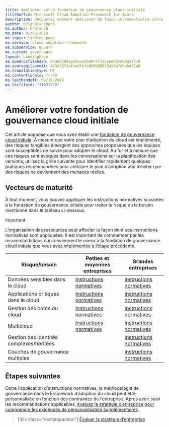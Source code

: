 ```yaml
---
title: Améliorer votre fondation de gouvernance cloud initiale
titleSuffix: Microsoft Cloud Adoption Framework for Azure
description: Découvrez comment améliorer de façon incrémentielle votre fondation de gouvernance cloud initiale.
author: BrianBlanchard
ms.author: brblanch
ms.date: 01/03/2019
ms.topic: landing-page
ms.service: cloud-adoption-framework
ms.subservice: govern
ms.custom: governance
layout: LandingPage
ms.openlocfilehash: d4a0338daa65ea4269077f15acee05cd99a5fb10
ms.sourcegitcommit: 443c28f3afeedfbfe8b9980875a54afdbebd83a8
ms.translationtype: HT
ms.contentlocale: fr-FR
ms.lasthandoff: 09/16/2019
ms.locfileid: "71031779"
---
```

# <a name="improve-your-initial-cloud-governance-foundation"></a>Améliorer votre fondation de gouvernance cloud initiale

Cet article suppose que vous avez établi une [fondation de gouvernance cloud initiale](./initial-foundation.md). À mesure que votre plan d’adoption du cloud est implémenté, des risques tangibles émergent des approches proposées que les équipes sont susceptibles de suivre pour adopter le cloud. Au fur et à mesure que ces risques sont évoqués dans les conversations sur la planification des versions, utilisez la grille suivante pour identifier rapidement quelques pratiques recommandées pour anticiper le plan d’adoption afin d’éviter que des risques ne deviennent des menaces réelles.

## <a name="maturity-vectors"></a>Vecteurs de maturité

À tout moment, vous pouvez appliquer les instructions normatives suivantes à la fondation de gouvernance initiale pour traiter le risque ou le besoin mentionné dans le tableau ci-dessous.

> [!IMPORTANT]
> L’organisation des ressources peut affecter la façon dont ces instructions normatives sont appliquées. Il est important de commencer par les recommandations qui conviennent le mieux à la fondation de gouvernance cloud initiale que vous avez implémentée à l’étape précédente.

|Risque/besoin | Petites et moyennes entreprises | Grandes entreprises |
|---|---|---|
|Données sensibles dans le cloud|[Instructions normatives](./guides/standard/security-baseline-improvement.md)|[Instructions normatives](./guides/complex/security-baseline-improvement.md)|
|Applications critiques dans le cloud|[Instructions normatives](./guides/standard/resource-consistency-improvement.md)|[Instructions normatives](./guides/complex/resource-consistency-improvement.md)|
|Gestion des coûts du cloud|[Instructions normatives](./guides/standard/cost-management-improvement.md)|[Instructions normatives](./guides/complex/cost-management-improvement.md)|
|Multicloud|[Instructions normatives](./guides/standard/multicloud-improvement.md)|[Instructions normatives](./guides/complex/multicloud-improvement.md)|
|Gestion des identités complexes/héritées|         |[Instructions normatives](./guides/complex/identity-baseline-improvement.md)|
|Couches de gouvernance multiples|         |[Instructions normatives](./guides/complex/multiple-layers-of-governance.md)|

## <a name="next-steps"></a>Étapes suivantes

Outre l’application d’instructions normatives, la méthodologie de gouvernance dans le Framework d’adoption du cloud peut être personnalisée en fonction des contraintes de l’entreprise. Après avoir suivi les recommandations applicables, [évaluez la stratégie d’entreprise pour comprendre les exigences de personnalisation supplémentaires](./corporate-policy.md).

> [!div class="nextstepaction"]
> [Évaluer la stratégie d’entreprise](./corporate-policy.md)
